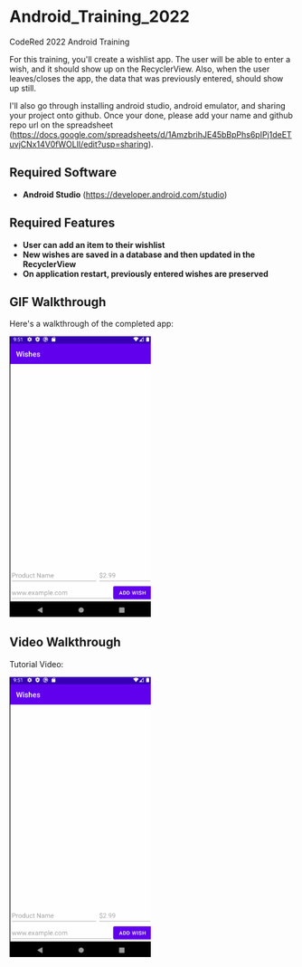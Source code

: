 # Android_Training_2022
CodeRed 2022 Android Training

For this training, you'll create a wishlist app. The user will be able to enter a wish, and it should show up on the RecyclerView. Also, when the user leaves/closes the app, the data that was previously entered, should show up still.

I'll also go through installing android studio, android emulator, and sharing your project onto github. Once your done, please add your name and github repo url on the spreadsheet (https://docs.google.com/spreadsheets/d/1AmzbrihJE45bBpPhs6pIPj1deETuvjCNx14V0fWOLlI/edit?usp=sharing).

## Required Software
- **Android Studio** (https://developer.android.com/studio)

## Required Features

- **User can add an item to their wishlist**
- **New wishes are saved in a database and then updated in the RecyclerView**
- **On application restart, previously entered wishes are preserved**

## GIF Walkthrough

Here's a walkthrough of the completed app:

<img src="/walkthrough.gif" width=250><br>

## Video Walkthrough

Tutorial Video:

<img src="/walkthrough.gif" width=250><br>
